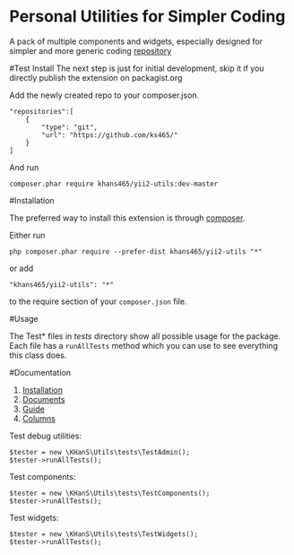 
Personal Utilities for Simpler Coding
=====================================
A pack of multiple components and widgets, especially designed for simpler and more generic coding [repository]


#Test Install
The next step is just for initial development, skip it if you directly publish the extension on packagist.org

Add the newly created repo to your composer.json.
```
"repositories":[
    {
        "type": "git",
        "url": "https://github.com/ks465/"
    }
]
```
And run
```
composer.phar require khans465/yii2-utils:dev-master
```

#Installation

The preferred way to install this extension is through [composer].

Either run

```
php composer.phar require --prefer-dist khans465/yii2-utils "*"
```

or add

```
"khans465/yii2-utils": "*"
```

to the require section of your `composer.json` file.

#Usage

The Test* files in *tests* directory show all possible usage for the package. Each file has a ```runAllTests``` method
which you can use to see everything this class does.


#Documentation

 1. [Installation](README.md)
 1. [Documents](documents.md)
 2. [Guide](guide.md)
 2. [Columns](columns.md)
 
 

  
Test debug utilities:
```
$tester = new \KHanS\Utils\tests\TestAdmin();
$tester->runAllTests();
```

Test components:
```
$tester = new \KHanS\Utils\tests\TestComponents();
$tester->runAllTests();
```

Test widgets:
```
$tester = new \KHanS\Utils\tests\TestWidgets();
$tester->runAllTests();
```

[repository]: https://github.com/ks465/yii2-utils
[composer]: http://getcomposer.org/download/